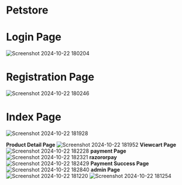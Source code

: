 # Petstore
# Login Page

![Screenshot 2024-10-22 180204](https://github.com/user-attachments/assets/4bc1518f-e0c2-4d08-b0e0-53522dec6365)

# Registration Page

![Screenshot 2024-10-22 180246](https://github.com/user-attachments/assets/5f7e9f91-32d7-41e3-a791-1da64706ec47)

# Index Page

![Screenshot 2024-10-22 181928](https://github.com/user-attachments/assets/6fb795bd-9654-4379-9eac-6a95664fc670)

**Product Detail Page**
![Screenshot 2024-10-22 181952](https://github.com/user-attachments/assets/188358da-2e44-4e2b-afcd-a4fa43a9233b)
**Viewcart Page**
![Screenshot 2024-10-22 182228](https://github.com/user-attachments/assets/28318bd2-30a8-4620-8c0f-7b8c8d06a481)
**payment Page**
![Screenshot 2024-10-22 182321](https://github.com/user-attachments/assets/14a1e435-c866-4c6c-96f3-e5854512f386)
**razororpay**
![Screenshot 2024-10-22 182429](https://github.com/user-attachments/assets/8f1f0e65-7c8d-4f3e-878c-077de8504fe3)
**Payment Success Page**
![Screenshot 2024-10-22 182840](https://github.com/user-attachments/assets/d5b2b5dc-7d27-49ee-9119-72efe89b68c2)
**admin Page**
![Screenshot 2024-10-22 181220](https://github.com/user-attachments/assets/f15a2ac8-adb7-4d36-979f-e24018f71fd0)
![Screenshot 2024-10-22 181254](https://github.com/user-attachments/assets/ee6c88c6-6152-4bc7-b77e-4d2569d6ad0e)
